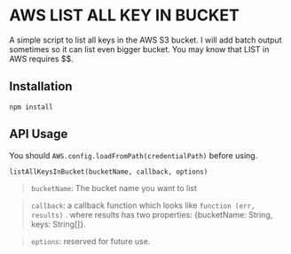 # AWS LIST ALL KEY IN BUCKET

A simple script to list all keys in the AWS S3 bucket. I will add batch output sometimes so it can list even bigger bucket.
You may know that LIST in AWS requires $$.

## Installation

```
npm install
```


## API Usage

You should `AWS.config.loadFromPath(credentialPath)` before using.

` listAllKeysInBucket(bucketName, callback, options) `

> `bucketName`: The bucket name you want to list

> `callback`: a callback function which looks like `function (err, results)` . where results has two properties: {bucketName: String, keys: String[]}.

> `options`: reserved for future use.
